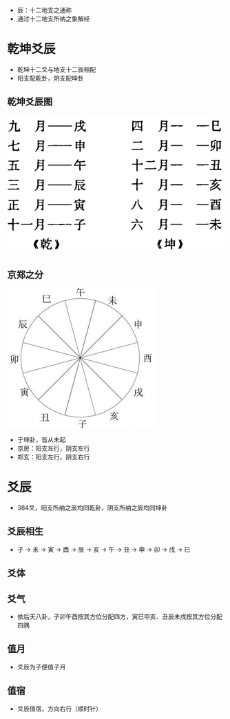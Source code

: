 * 辰：十二地支之通称
* 通过十二地支所纳之象解经
# 乾坤爻辰
* 乾坤十二爻与地支十二辰相配
* 阳支配乾卦，阴支配坤卦
## 乾坤爻辰图
![乾坤爻辰图|356](https://raw.githubusercontent.com/Subiectum/Zhouyi/refs/heads/master/images/%E4%B9%BE%E5%9D%A4%E7%88%BB%E8%BE%B0%E5%9B%BE.png)
## 京郑之分
![周天十二支|201](https://raw.githubusercontent.com/Subiectum/Zhouyi/refs/heads/master/images/%E5%91%A8%E5%A4%A9%E5%8D%81%E4%BA%8C%E6%94%AF.jpeg)
* 于坤卦，皆从未起
* 京房：阳支左行，阴支左行
* 郑玄：阳支左行，阴支右行

# 爻辰
* 384爻，阳支所纳之辰均同乾卦，阴支所纳之辰均同坤卦
## 爻辰相生
* 子 -> 未 -> 寅 -> 酉 -> 辰 -> 亥 -> 午 -> 丑 -> 申 -> 卯 -> 戌 -> 巳
## 爻体
## 爻气
* 依后天八卦，子卯午酉按其方位分配四方，寅巳申亥、丑辰未戌按其方位分配四隅
## 值月
* 爻辰为子便值子月

## 值宿
* 爻辰值宿，方向右行（顺时针）